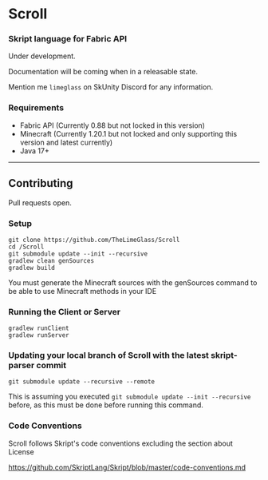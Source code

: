 # Scroll
### Skript language for Fabric API

Under development.

Documentation will be coming when in a releasable state.

Mention me `limeglass` on SkUnity Discord for any information.

### Requirements
- Fabric API (Currently 0.88 but not locked in this version)
- Minecraft (Currently 1.20.1 but not locked and only supporting this version and latest currently)
- Java 17+

---

## Contributing

Pull requests open.

### Setup
```
git clone https://github.com/TheLimeGlass/Scroll
cd /Scroll
git submodule update --init --recursive
gradlew clean genSources
gradlew build
```
You must generate the Minecraft sources with the genSources command to be able to use Minecraft methods in your IDE

### Running the Client or Server
```
gradlew runClient
gradlew runServer
```

### Updating your local branch of Scroll with the latest skript-parser commit
```
git submodule update --recursive --remote
```
This is assuming you executed `git submodule update --init --recursive` before, as this must be done before running this command.

### Code Conventions
Scroll follows Skript's code conventions excluding the section about License

https://github.com/SkriptLang/Skript/blob/master/code-conventions.md
